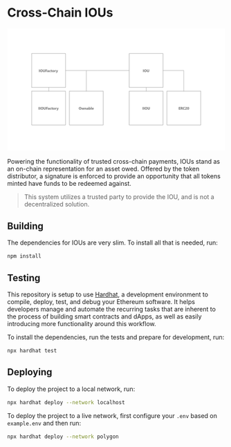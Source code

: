 # Cross-Chain IOUs 

![Cross-Chain IOUs](./inheritance-graph.png)

Powering the functionality of trusted cross-chain payments, IOUs stand as an on-chain representation for an asset owed. Offered by the token distributor, a signature is enforced to provide an opportunity that all tokens minted have funds to be redeemed against.

> This system utilizes a trusted party to provide the IOU, and is not a decentralized solution.

## Building

The dependencies for IOUs are very slim. To install all that is needed, run:

```bash
npm install
```

## Testing

This repository is setup to use [Hardhat](https://hardhat.org/), a development environment to compile, deploy, test, and debug your Ethereum software. It helps developers manage and automate the recurring tasks that are inherent to the process of building smart contracts and dApps, as well as easily introducing more functionality around this workflow.

To install the dependencies, run the tests and prepare for development, run:

```bash
npx hardhat test
```

## Deploying 

To deploy the project to a local network, run:

```bash
npx hardhat deploy --network localhost
```

To deploy the project to a live network, first configure your `.env` based on `example.env` and then run:

```bash
npx hardhat deploy --network polygon
```

## 